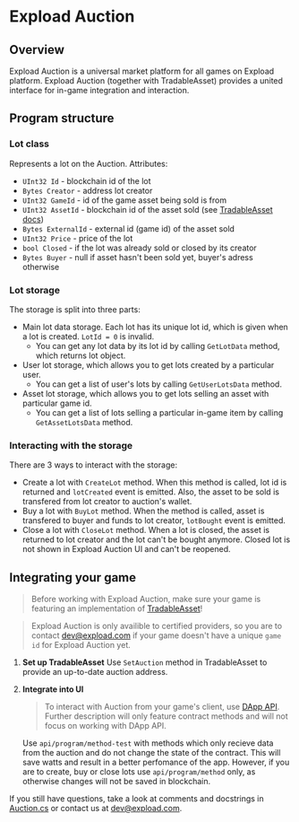 # Expload Auction
## Overview
Expload Auction is a universal market platform for all games on Expload platform. Expload Auction (together with TradableAsset) provides a united interface for in-game integration and interaction.

## Program structure
### Lot class
Represents a lot on the Auction. Attributes:
- `UInt32 Id` - blockchain id of the lot
- `Bytes Creator` - address lot creator
- `UInt32 GameId` - id of the game asset being sold is from
- `UInt32 AssetId` - blockchain id of the asset sold (see [TradableAsset docs](../TradableAsset/README.md))
- `Bytes ExternalId` - external id (game id) of the asset sold
- `UInt32 Price` - price of the lot
- `bool Closed` - if the lot was already sold or closed by its creator
- `Bytes Buyer` - null if asset hasn't been sold yet, buyer's adress otherwise

### Lot storage
The storage is split into three parts:
- Main lot data storage. Each lot has its unique lot id, which is given when a lot is created. `LotId = 0` is invalid.
    - You can get any lot data by its lot id by calling `GetLotData` method, which returns lot object.
- User lot storage, which allows you to get lots created by a particular user. 
    - You can get a list of user's lots by calling `GetUserLotsData` method.
- Asset lot storage, which allows you to get lots selling an asset with particular game id.
    - You can get a list of lots selling a particular in-game item by calling `GetAssetLotsData` method.

### Interacting with the storage
There are 3 ways to interact with the storage:
- Create a lot with `CreateLot` method. When this method is called, lot id is returned and `lotCreated` event is emitted. Also, the asset to be sold is transfered from lot creator to auction's wallet.
- Buy a lot with `BuyLot` method. When the method is called, asset is transfered to buyer and funds to lot creator, `lotBought` event is emitted.
- Close a lot with `CloseLot` method. When a lot is closed, the asset is returned to lot creator and the lot can't be bought anymore. Closed lot is not shown in Expload Auction UI and can't be reopened.

## Integrating your game
> Before working with Expload Auction, make sure your game is featuring an implementation of [TradableAsset](../TradableAsset/README.md)!

> Expload Auction is only availible to certified providers, so you are to contact dev@expload.com if your game doesn't have a unique `game id` for Expload Auction yet.

1. **Set up TradableAsset**
Use `SetAuction` method in TradableAsset to provide an up-to-date auction address.
2. **Integrate into UI**
    > To interact with Auction from your game's client, use [DApp API](https://expload.com/developers/documentation/pravda/integration/dapp-api/). Further description will only feature contract methods and will not focus on working with DApp API.

    Use `api/program/method-test` with methods which only recieve data from the auction and do not change the state of the contract. This will save watts and result in a better perfomance of the app. However, if you are to create, buy or close lots use `api/program/method` only, as otherwise changes will not be saved in blockchain.

If you still have questions, take a look at comments and docstrings in [Auction.cs](Auction.cs) or contact us at dev@expload.com.